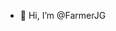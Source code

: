 - 👋 Hi, I’m @FarmerJG

<!---
FarmerJG/FarmerJG is a ✨ special ✨ repository because its `README.md` (this file) appears on your GitHub profile.
You can click the Preview link to take a look at your changes.
--->
